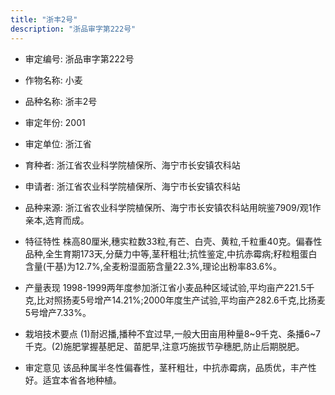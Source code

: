 ```yaml
---
title: "浙丰2号"
description: "浙品审字第222号"
---
```

* 审定编号:  浙品审字第222号

*  作物名称:  小麦

*  品种名称:  浙丰2号

*  审定年份:  2001

*  审定单位:  浙江省

* 育种者:  浙江省农业科学院植保所、海宁市长安镇农科站

*  申请者:  浙江省农业科学院植保所、海宁市长安镇农科站

*  品种来源:  浙江省农业科学院植保所、海宁市长安镇农科站用皖鉴7909/观1作亲本,选育而成。

*  特征特性
株高80厘米,穗实粒数33粒,有芒、白壳、黄粒,千粒重40克。偏春性品种,全生育期173天,分蘖力中等,茎秆粗壮;抗性鉴定,中抗赤霉病;籽粒粗蛋白含量(干基)为12.7%,全麦粉湿面筋含量22.3%,理论出粉率83.6%。

*  产量表现
1998-1999两年度参加浙江省小麦品种区域试验,平均亩产221.5千克,比对照扬麦5号增产14.21%;2000年度生产试验,平均亩产282.6千克,比扬麦5号增产7.33%。

*  栽培技术要点
(1)耐迟播,播种不宜过早,一般大田亩用种量8~9千克、条播6~7千克。(2)施肥掌握基肥足、苗肥早,注意巧施拔节孕穗肥,防止后期脱肥。

*  审定意见
该品种属半冬性偏春性，茎秆粗壮，中抗赤霉病，品质优，丰产性好。适宜本省各地种植。
